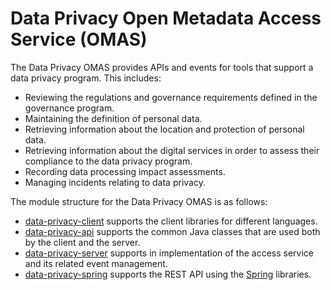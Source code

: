 <!-- SPDX-License-Identifier: Apache-2.0 -->

# Data Privacy Open Metadata Access Service (OMAS)

The Data Privacy OMAS provides APIs and events for tools that support a data
privacy program.  This includes:

* Reviewing the regulations and governance requirements defined in the governance
program.
* Maintaining the definition of personal data.
* Retrieving information about the location and protection of
personal data.
* Retrieving information about the digital services in order to assess their
compliance to the data privacy program.
* Recording data processing impact assessments.
* Managing incidents relating to data privacy.

The module structure for the Data Privacy OMAS is as follows:

* [data-privacy-client](data-privacy-client) supports the client libraries for different languages.
* [data-privacy-api](data-privacy-api) supports the common Java classes that are used both by the client and the server.
* [data-privacy-server](data-privacy-server) supports in implementation of the access service and its related event management.
* [data-privacy-spring](data-privacy-spring) supports the REST API using the [Spring](../../../developer-resources/Spring.md) libraries.
